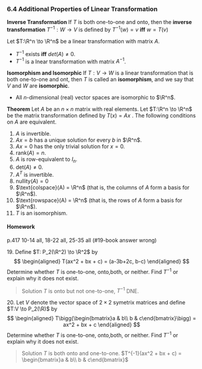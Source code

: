 ### 6.4 Additional Properties of Linear Transformation

**Inverse Transformation**
If $T$ is both one-to-one and onto, then the **inverse transformation** $T^{-1}: W \to V$ is defined by $T^{-1}(w) = v$ **iff** $w = T(v)$

Let $T:\R^n \to \R^n$ be a linear transformation with matrix $A$.
+ $T^{-1}$ exists **iff** $det(A) \ne 0$.
+ $T^{-1}$ is a lnear transformation with matrix $A^{-1}$.

**Isomorphism and Isomorphic**
If $T:V \to W$ is a linear transformation that is both one-to-one and ont, then $T$ is called an **isomorphism**, and we say that $V$ and $W$ are **isomorphic**.
+ All $n$-dimensional (real) vector spaces are isomorphic to $\R^n$.

**Theorem**
Let $A$ be an $n\times n$ matrix with real elements.
Let $T:\R^n \to \R^n$ be the matrix transformation defined by $T(x) = Ax$ .
The following conditions on $A$ are equivalent.
1. $A$ is invertible.
2. $Ax = b$ has a unique solution for every $b$ in $\R^n$.
3. $Ax = 0$ has the only trivial solution for $x=0$.
4. $\text{rank}(A) = n$.
5. $A$ is row-equivalent to $I_n$.
6. $\text{det}(A) \ne 0$.
7. $A^T$ is invertible.
8. $\text{nullity}(A) = 0$
9. $\text{colspace}(A) = \R^n$ (that is, the columns of $A$ form a basis for $\R^n$).
10. $\text{rowspace}(A) = \R^n$ (that is, the rows of $A$ form a basis for $\R^n$).
11. $T$ is an isomorphism.

#### Homework
p.417 10-14 all, 18-22 all, 25-35 all (#19-book answer wrong)

19\. Define $T: P_2(\R^2) \to \R^2$ by
$$
\begin{aligned}
T(ax^2 + bx + c) = (a-3b+2c, b-c)
\end{aligned}
$$
Determine whether $T$ is one-to-one, onto,both, or neither. Find $T^{-1}$ or explain why it does not exist.
>Solution
$T$ is onto but not one-to-one, $T^{-1}$ DNE.

20\. Let $V$ denote the vector space of $2\times 2$ symetrix matrices and define $T:V \to P_2(\R)$ by
$$
\begin{aligned}
T\bigg(\begin{bmatrix}a & b\\ b & c\end{bmatrix}\bigg) = ax^2 + bx + c
\end{aligned}
$$
Determine whether $T$ is one-to-one, onto,both, or neither. Find $T^{-1}$ or explain why it does not exist.
>Solution
$T$ is both onto and one-to-one. $T^{-1}(ax^2 + bx + c) = \begin{bmatrix}a & b\\ b & c\end{bmatrix}$
